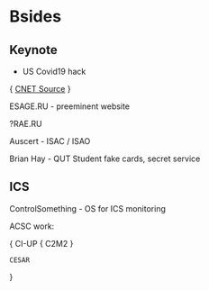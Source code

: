 
# Bsides

## Keynote

- US Covid19 hack  

{
	[CNET Source](https://www.cnet.com/news/us-charges-chinese-hackers-over-covid-19-vaccine-cyberattacks/)
}


ESAGE.RU - preeminent website

?RAE.RU


Auscert - ISAC / ISAO


Brian Hay - QUT Student fake cards, secret service



## ICS

ControlSomething - OS for ICS monitoring

ACSC work:

{
	CI-UP {
		C2M2
	}

	CESAR

}